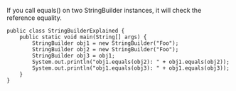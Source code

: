 If you call equals() on two StringBuilder instances, it will check the reference equality.

```
public class StringBuilderExplained {
    public static void main(String[] args) {
        StringBuilder obj1 = new StringBuilder("Foo");
        StringBuilder obj2 = new StringBuilder("Foo");
        StringBuilder obj3 = obj1;
        System.out.println("obj1.equals(obj2): " + obj1.equals(obj2));
        System.out.println("obj1.equals(obj3): " + obj1.equals(obj3));
    }
}

```
